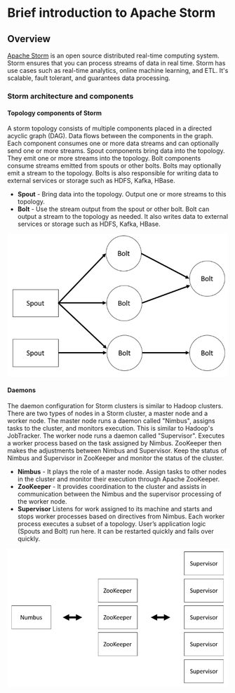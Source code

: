 
# Brief introduction to Apache Storm

## Overview
[Apache Storm](https://storm.apache.org/) is an open source distributed real-time computing system. Storm ensures that you can process streams of data in real time. Storm has use cases such as real-time analytics, online machine learning, and ETL. It's scalable, fault tolerant, and guarantees data processing.

### **Storm architecture and components**

#### Topology components of Storm

A storm topology consists of multiple components placed in a directed acyclic graph (DAG). Data flows between the components in the graph. Each component consumes one or more data streams and can optionally send one or more streams.
Spout components bring data into the topology. They emit one or more streams into the topology.
Bolt components consume streams emitted from spouts or other bolts. Bolts may optionally emit a stream to the topology. Bolts is also responsible for writing data to external services or storage such as HDFS, Kafka, HBase.

- **Spout** - Bring data into the topology. Output one or more streams to this topology.
- **Bolt** - Use the stream output from the spout or other bolt. Bolt can output a stream to the topology as needed. It also writes data to external services or storage such as HDFS, Kafka, HBase.

![Storm Components](../images/apache-storm-components.png)


#### Daemons

The daemon configuration for Storm clusters is similar to Hadoop clusters. There are two types of nodes in a Storm cluster, a master node and a worker node. The master node runs a daemon called "Nimbus", assigns tasks to the cluster, and monitors execution. This is similar to Hadoop's JobTracker. The worker node runs a daemon called "Supervisor". Executes a worker process based on the task assigned by Nimbus. ZooKeeper then makes the adjustments between Nimbus and Supervisor. Keep the status of Nimbus and Supervisor in ZooKeeper and monitor the status of the cluster. 

- **Nimbus** - It plays the role of a master node. Assign tasks to other nodes in the cluster and monitor their execution through Apache ZooKeeper. 
- **ZooKeeper** - It provides coordination to the cluster and assists in communication between the Nimbus and the supervisor processing of the worker node. 
- **Supervisor** Listens for work assigned to its machine and starts and stops worker processes based on directives from Nimbus. Each worker process executes a subset of a topology. User’s application logic (Spouts and Bolt) run here. It can be restarted quickly and fails over quickly.


![Storm Daemons](../images/storm-diagram-nimbus.png)



